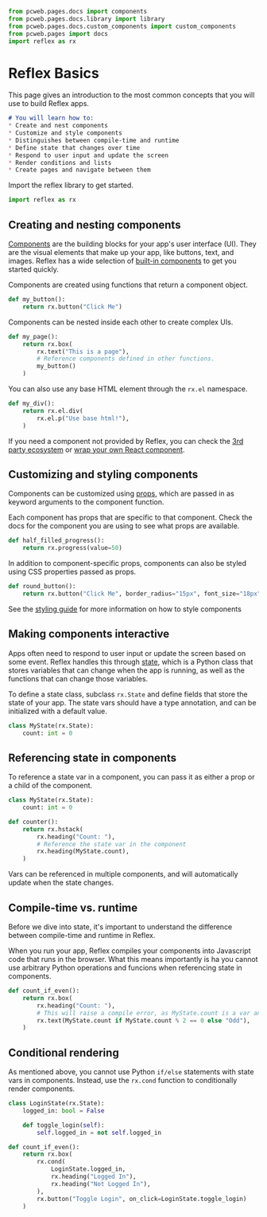 ```python exec
from pcweb.pages.docs import components
from pcweb.pages.docs.library import library
from pcweb.pages.docs.custom_components import custom_components
from pcweb.pages import docs
import reflex as rx
```

# Reflex Basics

This page gives an introduction to the most common concepts that you will use to build Reflex apps.

```md section
# You will learn how to:
* Create and nest components
* Customize and style components
* Distinguishes between compile-time and runtime
* Define state that changes over time
* Respond to user input and update the screen
* Render conditions and lists
* Create pages and navigate between them
```

Import the reflex library to get started.

```python
import reflex as rx
```

## Creating and nesting components

[Components]({docs.ui.overview.path}) are the building blocks for your app's user interface (UI). They are the visual elements that make up your app, like buttons, text, and images. Reflex has a wide selection of [built-in components]({library.path}) to get you started quickly.

Components are created using functions that return a component object.

```python demo exec
def my_button():
    return rx.button("Click Me")
```

Components can be nested inside each other to create complex UIs.

```python demo exec
def my_page():
    return rx.box(
        rx.text("This is a page"),
        # Reference components defined in other functions.
        my_button()
    )
```

You can also use any base HTML element through the `rx.el` namespace.

```python demo exec
def my_div():
    return rx.el.div(
        rx.el.p("Use base html!"),
    )
```

If you need a component not provided by Reflex, you can check the [3rd party ecosystem]({custom_components.path}) or [wrap your own React component]({docs.wrapping_react.guide.path}).


## Customizing and styling components

Components can be customized using [props]({docs.components.props.path}), which are passed in as keyword arguments to the component function.

Each component has props that are specific to that component. Check the docs for the component you are using to see what props are available.

```python demo exec
def half_filled_progress():
    return rx.progress(value=50)
```

In addition to component-specific props, components can also be styled using CSS properties passed as props.

```python demo exec
def round_button():
    return rx.button("Click Me", border_radius="15px", font_size="18px")
```

See the [styling guide]({docs.styling.overview.path}) for more information on how to style components

## Making components interactive

Apps often need to respond to user input or update the screen based on some event. Reflex handles this through [state]({docs.state.overview.path}), which is a Python class that stores variables that can change when the app is running, as well as the functions that can change those variables.

To define a state class, subclass `rx.State` and define fields that store the state of your app. The state vars should have a type annotation, and can be initialized with a default value.

```python
class MyState(rx.State):
    count: int = 0
```

## Referencing state in components

To reference a state var in a component, you can pass it as either a prop or a child of the component.

```python demo exec
class MyState(rx.State):
    count: int = 0

def counter():
    return rx.hstack(
        rx.heading("Count: "),
        # Reference the state var in the component
        rx.heading(MyState.count),
    )
```

Vars can be referenced in multiple components, and will automatically update when the state changes.


## Compile-time vs. runtime

Before we dive into state, it's important to understand the difference between compile-time and runtime in Reflex. 

When you run your app, Reflex compiles your components into Javascript code that runs in the browser. What this means importantly is ha you cannot use arbitrary Python operations and funcions when referencing state in components.

```python
def count_if_even():
    return rx.box(
        rx.heading("Count: "),
        # This will raise a compile error, as MyState.count is a var and not known a compile time.
        rx.text(MyState.count if MyState.count % 2 == 0 else "Odd"),
    )
```

## Conditional rendering

As mentioned above, you cannot use Python `if/else` statements with state vars in components. Instead, use the `rx.cond` function to conditionally render components.

```python demo exec
class LoginState(rx.State):
    logged_in: bool = False

    def toggle_login(self):
        self.logged_in = not self.logged_in

def count_if_even():
    return rx.box(
        rx.cond(
            LoginState.logged_in,
            rx.heading("Logged In"),
            rx.heading("Not Logged In"),
        ),
        rx.button("Toggle Login", on_click=LoginState.toggle_login)
    )
```


